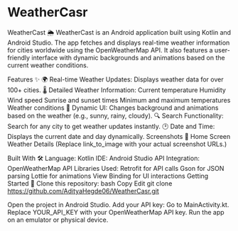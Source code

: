 # WeatherCasr
WeatherCast 🌦️
WeatherCast is an Android application built using Kotlin and Android Studio. The app fetches and displays real-time weather information for cities worldwide using the OpenWeatherMap API. It also features a user-friendly interface with dynamic backgrounds and animations based on the current weather conditions.

Features ✨
🌍 Real-time Weather Updates: Displays weather data for over 100+ cities.
🌡️ Detailed Weather Information:
Current temperature
Humidity
Wind speed
Sunrise and sunset times
Minimum and maximum temperatures
Weather conditions
🎨 Dynamic UI:
Changes background and animations based on the weather (e.g., sunny, rainy, cloudy).
🔍 Search Functionality: Search for any city to get weather updates instantly.
🕑 Date and Time: Displays the current date and day dynamically.
Screenshots 📸
Home Screen	Weather Details
(Replace link_to_image with your actual screenshot URLs.)

Built With 🛠️
Language: Kotlin
IDE: Android Studio
API Integration: OpenWeatherMap API
Libraries Used:
Retrofit for API calls
Gson for JSON parsing
Lottie for animations
View Binding for UI interactions
Getting Started 🚀
Clone this repository:
bash
Copy
Edit
git clone https://github.com/AdityaHegde06/WeatherCasr.git

Open the project in Android Studio.
Add your API key:
Go to MainActivity.kt.
Replace YOUR_API_KEY with your OpenWeatherMap API key.
Run the app on an emulator or physical device.
